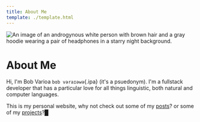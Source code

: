 ```yaml
---
title: About Me
template: ./template.html
---
```


<img src="/assets/profile.png" alt="An image of an androgynous white person with brown hair and a gray hoodie wearing a pair of headphones in a starry night background." class="profile" meta-sizes="200,300"/>

# About Me

Hi, I'm Bob Varioa `bɑb vəraɪəwə`{.ipa} (it's a psuedonym). I'm a fullstack developer that has a particular love for all things linguistic, both natural and computer languages. 

This is my personal website, why not check out some of my [posts](/blog)? or some of my [projects](/projects)?<span class="cursor" aria-hidden="true">█</span>